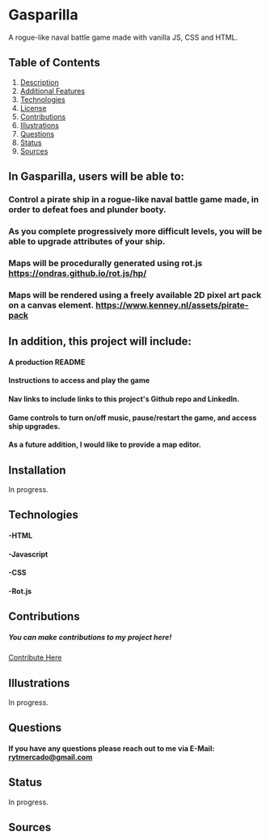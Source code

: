 # Gasparilla
A rogue-like naval battle game made with vanilla JS, CSS and HTML.

## Table of Contents
1. [Description](#description)
2. [Additional Features](#installation)
3. [Technologies](#technologies)
4. [License](#license)
5. [Contributions](#contributions)
6. [Illustrations](#illustrations)
7. [Questions](#questions)
8. [Status](#status)
9. [Sources](#sources)

## In Gasparilla, users will be able to: <a name="description"></a>
### Control a pirate ship in a rogue-like naval battle game made, in order to defeat foes and plunder booty.
### As you complete progressively more difficult levels, you will be able to upgrade attributes of your ship.
### Maps will be procedurally generated using rot.js https://ondras.github.io/rot.js/hp/
### Maps will be rendered using a freely available 2D pixel art pack on a canvas element. https://www.kenney.nl/assets/pirate-pack

## In addition, this project will include: <a name="description"></a>
#### A production README
#### Instructions to access and play the game
#### Nav links to include links to this project's Github repo and LinkedIn.
#### Game controls to turn on/off music, pause/restart the game, and access ship upgrades.
#### As a future addition, I would like to provide a map editor.
## Installation <a name="installation"></a>
In progress.
## Technologies <a name="technologies"></a>
#### -HTML
#### -Javascript
#### -CSS
#### -Rot.js
## Contributions <a name="contributions"></a>
##### You can make contributions to my project here! 
 <a type="button" href="https://github.com/rytmercado">Contribute Here</a>
## Illustrations <a name="illustrations"></a>
In progress.
## Questions <a name="questions"></a>
#### If you have any questions please reach out to me via E-Mail: rytmercado@gmail.com
## Status <a name="status"></a>
In progress.
## Sources <a name="sources"></a>
